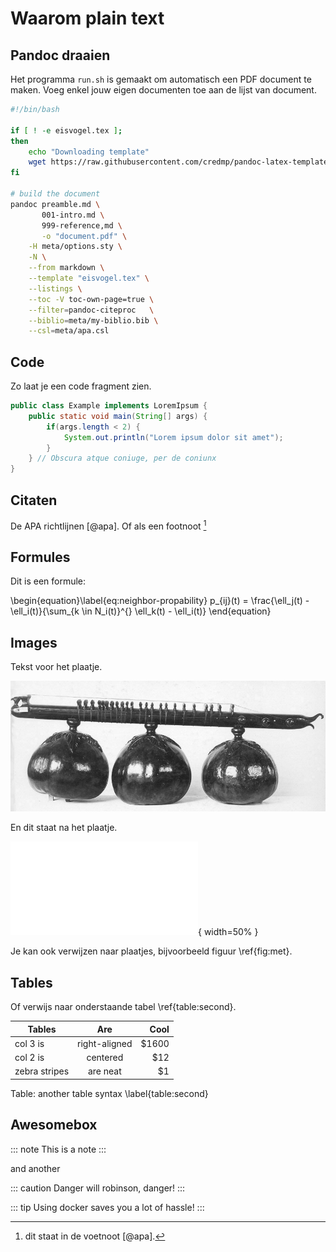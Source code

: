 # Waarom plain text

## Pandoc draaien

Het programma `run.sh` is gemaakt om automatisch een PDF document te maken. Voeg enkel jouw eigen documenten toe aan de lijst van document.

```bash
#!/bin/bash

if [ ! -e eisvogel.tex ];
then
    echo "Downloading template"
    wget https://raw.githubusercontent.com/credmp/pandoc-latex-template/master/eisvogel.tex
fi

# build the document
pandoc preamble.md \
       001-intro.md \
       999-reference,md \
       -o "document.pdf" \
    -H meta/options.sty \
    -N \
    --from markdown \
    --template "eisvogel.tex" \
    --listings \
    --toc -V toc-own-page=true \
    --filter=pandoc-citeproc   \
    --biblio=meta/my-biblio.bib \
    --csl=meta/apa.csl
```

## Code

Zo laat je een code fragment zien.

```java
public class Example implements LoremIpsum {
	public static void main(String[] args) {
		if(args.length < 2) {
			System.out.println("Lorem ipsum dolor sit amet");
		}
	} // Obscura atque coniuge, per de coniunx
}
```

## Citaten

De APA richtlijnen [@apa]. Of als een footnoot [^1]

[^1]: dit staat in de voetnoot [@apa].

## Formules

Dit is een formule:

\begin{equation}\label{eq:neighbor-propability}
    p_{ij}(t) = \frac{\ell_j(t) - \ell_i(t)}{\sum_{k \in N_i(t)}^{} \ell_k(t) - \ell_i(t)}
\end{equation}

## Images

Tekst voor het plaatje.
 
![Kinnari Vina\label{fig:met}](images/MUS188A.JPG)

En dit staat na het plaatje.

![Het voorblad](meta/background.pdf){ width=50% }

Je kan ook verwijzen naar plaatjes, bijvoorbeeld figuur  \ref{fig:met}.

## Tables

Of verwijs naar onderstaande tabel \ref{table:second}.

| Tables        | Are           | Cool  |
| ------------- |:-------------:| -----:|
| col 3 is      | right-aligned | $1600 |
| col 2 is      | centered      |   $12 |
| zebra stripes | are neat      |    $1 |

Table: another table syntax \label{table:second}

## Awesomebox

::: note
This is a note
:::

and another

::: caution
Danger will robinson, danger!
:::


::: tip
Using docker saves you a lot of hassle!
:::
